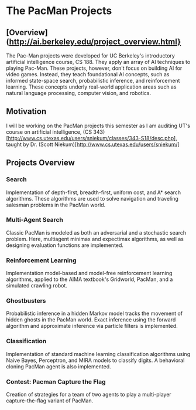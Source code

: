 # The PacMan Projects

## [Overview](http://ai.berkeley.edu/project_overview.html}

The Pac-Man projects were developed for UC Berkeley's introductory artificial intelligence course, CS 188. They apply an array of AI techniques to playing Pac-Man. These projects, however, don't focus on building AI for video games. Instead, they teach foundational AI concepts, such as informed state-space search, probabilistic inference, and reinforcement learning. These concepts underly real-world application areas such as natural language processing, computer vision, and robotics.

## Motivation

I will be working on the PacMan projects this semester as I am auditing UT's course on artificial intelligence, (CS 343)[http://www.cs.utexas.edu/users/sniekum/classes/343-S18/desc.php], taught by Dr. (Scott Niekum)[http://www.cs.utexas.edu/users/sniekum/]

## Projects Overview

### Search
Implementation of depth-first, breadth-first, uniform cost, and A* search algorithms. These algorithms are used to solve navigation and traveling salesman problems in the PacMan world.


### Multi-Agent Search
Classic PacMan is modeled as both an adversarial and a stochastic search problem. Here, multiagent minimax and expectimax algorithms, as well as designing evaluation functions are implemented.


### Reinforcement Learning
Implementation model-based and model-free reinforcement learning algorithms, applied to the AIMA textbook's Gridworld, PacMan, and a simulated crawling robot.


### Ghostbusters
Probabilistic inference in a hidden Markov model tracks the movement of hidden ghosts in the PacMan world. Exact inference using the forward algorithm and approximate inference via particle filters is implemented.


### Classification
Implementation of standard machine learning classification algorithms using Naive Bayes, Perceptron, and MIRA models to classify digits. A behavioral cloning PacMan agent is also implemented.


### Contest: Pacman Capture the Flag
Creation of strategies for a team of two agents to play a multi-player capture-the-flag variant of PacMan.
